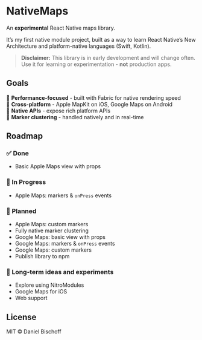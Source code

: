 # NativeMaps

An **experimental** React Native maps library.

It’s my first native module project, built as a way to learn React Native’s New Architecture and platform-native languages (Swift, Kotlin).

> **Disclaimer:** This library is in early development and will change often.  
> Use it for learning or experimentation - **not** production apps.

## Goals

🚀 **Performance-focused** - built with Fabric for native rendering speed  
🍏 **Cross-platform** - Apple MapKit on iOS, Google Maps on Android  
🔌 **Native APIs** - expose rich platform APIs  
📍 **Marker clustering** - handled natively and in real-time

## Roadmap

### ✅ Done

- Basic Apple Maps view with props

### 🚧 In Progress

- Apple Maps: markers & `onPress` events

### 📅 Planned

- Apple Maps: custom markers
- Fully native marker clustering
- Google Maps: basic view with props
- Google Maps: markers & `onPress` events
- Google Maps: custom markers
- Publish library to npm

### 🧪 Long-term ideas and experiments

- Explore using NitroModules
- Google Maps for iOS
- Web support

## License

MIT © Daniel Bischoff
